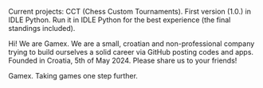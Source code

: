 Current projects: CCT (Chess Custom Tournaments). First version (1.0.) in IDLE Python. Run it in IDLE Python for the best experience (the final standings included). 

Hi! We are Gamex. We are a small, croatian and non-professional company trying to build ourselves a solid career via GitHub posting codes and apps. Founded in Croatia, 5th of May 2024. 
Please share us to your friends!

Gamex. Taking games one step further.
